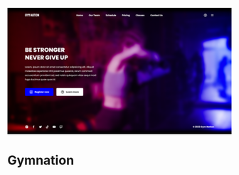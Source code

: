 ![Alt gymnation](https://raw.githubusercontent.com/artyom285/portfolio/master/assets/portfolio/gym-nation.png)
# Gymnation
